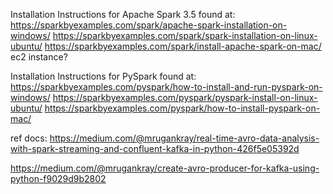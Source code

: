 Installation Instructions for Apache Spark 3.5 found at:
https://sparkbyexamples.com/spark/apache-spark-installation-on-windows/
https://sparkbyexamples.com/spark/spark-installation-on-linux-ubuntu/
https://sparkbyexamples.com/spark/install-apache-spark-on-mac/
ec2 instance?

Installation Instructions for PySpark found at:
https://sparkbyexamples.com/pyspark/how-to-install-and-run-pyspark-on-windows/
https://sparkbyexamples.com/pyspark/pyspark-install-on-linux-ubuntu/
https://sparkbyexamples.com/pyspark/how-to-install-pyspark-on-mac/

ref docs:
https://medium.com/@mrugankray/real-time-avro-data-analysis-with-spark-streaming-and-confluent-kafka-in-python-426f5e05392d

https://medium.com/@mrugankray/create-avro-producer-for-kafka-using-python-f9029d9b2802
